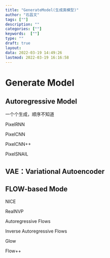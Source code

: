 ```yaml
---
title: "GenerateModel(生成类模型)"
author: "石昌文"
tags: [""]
description: ""
categories: [""]
keywords:  [""]
type: ""
draft: true
layout: 
data: 2022-03-19 14:49:26
lastmod: 2022-03-19 16:16:58
---
```


# Generate Model

## Autoregressive Model

一个个生成，顺序不知道

PixelRNN

PixelCNN

PixelCNN++

PixelSNAIL

## VAE：Variational Autoencoder

## FLOW-based Mode

NICE

RealNVP

Autoregressive Flows

Inverse Autoregressive Flows

Glow

Flow++
